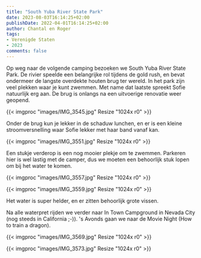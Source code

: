 ```yaml
---
title: "South Yuba River State Park"
date: 2023-08-03T16:14:25+02:00
publishDate: 2022-04-01T16:14:25+02:00
author: Chantal en Roger
tags:
- Verenigde Staten
- 2023
comments: false
---
```


Op weg naar de volgende camping bezoeken we South Yuba River State Park. De rivier speelde een belangrijke rol tijdens de gold rush, en bevat ondermeer de langste overdekte houten brug ter wereld. In het park zijn veel plekken waar je kunt zwemmen. Met name dat laatste spreekt Sofie natuurlijk erg aan. De brug is onlangs na een uitvoerige renovatie weer geopend.

{{< imgproc "images/IMG_3545.jpg" Resize "1024x r0" >}}

Onder de brug kun je lekker in de schaduw lunchen, en er is een kleine stroomversnelling waar Sofie lekker met haar band vanaf kan.

{{< imgproc "images/IMG_3551.jpg" Resize "1024x r0" >}}

Een stukje verderop is een nog mooier plekje om te zwemmen. Parkeren hier is wel lastig met de camper, dus we moeten een behoorlijk stuk lopen om bij het water te komen.

{{< imgproc "images/IMG_3557.jpg" Resize "1024x r0" >}}

{{< imgproc "images/IMG_3559.jpg" Resize "1024x r0" >}}

Het water is super helder, en er zitten behoorlijk grote vissen.

Na alle waterpret rijden we verder naar In Town Campground in Nevada City (nog steeds in California ;-)). 's Avonds gaan we naar de Movie Night (How to train a dragon).

{{< imgproc "images/IMG_3569.jpg" Resize "1024x r0" >}}

{{< imgproc "images/IMG_3573.jpg" Resize "1024x r0" >}}
